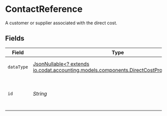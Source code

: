 # ContactReference

A customer or supplier associated with the direct cost.


## Fields

| Field                                                                                                                                               | Type                                                                                                                                                | Required                                                                                                                                            | Description                                                                                                                                         |
| --------------------------------------------------------------------------------------------------------------------------------------------------- | --------------------------------------------------------------------------------------------------------------------------------------------------- | --------------------------------------------------------------------------------------------------------------------------------------------------- | --------------------------------------------------------------------------------------------------------------------------------------------------- |
| `dataType`                                                                                                                                          | [JsonNullable<? extends io.codat.accounting.models.components.DirectCostPrototypeDataType>](../../models/components/DirectCostPrototypeDataType.md) | :heavy_minus_sign:                                                                                                                                  | Allowed name of the 'dataType'.                                                                                                                     |
| `id`                                                                                                                                                | *String*                                                                                                                                            | :heavy_check_mark:                                                                                                                                  | Unique identifier for a customer or supplier.                                                                                                       |